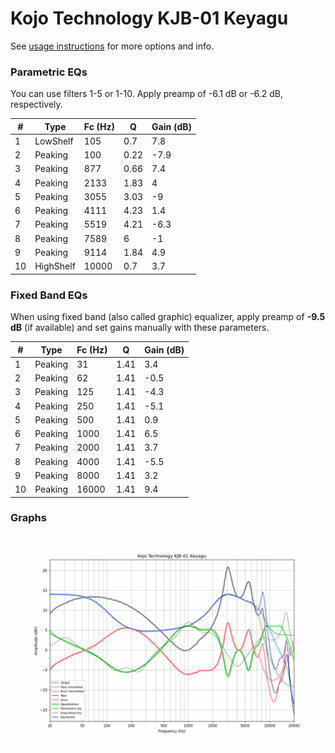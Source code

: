 # Kojo Technology KJB-01 Keyagu
See [usage instructions](https://github.com/jaakkopasanen/AutoEq#usage) for more options and info.

### Parametric EQs
You can use filters 1-5 or 1-10. Apply preamp of -6.1 dB or -6.2 dB, respectively.

|   # | Type      |   Fc (Hz) |    Q |   Gain (dB) |
|-----|-----------|-----------|------|-------------|
|   1 | LowShelf  |       105 | 0.7  |         7.8 |
|   2 | Peaking   |       100 | 0.22 |        -7.9 |
|   3 | Peaking   |       877 | 0.66 |         7.4 |
|   4 | Peaking   |      2133 | 1.83 |         4   |
|   5 | Peaking   |      3055 | 3.03 |        -9   |
|   6 | Peaking   |      4111 | 4.23 |         1.4 |
|   7 | Peaking   |      5519 | 4.21 |        -6.3 |
|   8 | Peaking   |      7589 | 6    |        -1   |
|   9 | Peaking   |      9114 | 1.84 |         4.9 |
|  10 | HighShelf |     10000 | 0.7  |         3.7 |

### Fixed Band EQs
When using fixed band (also called graphic) equalizer, apply preamp of **-9.5 dB** (if available) and set gains manually with these parameters.

|   # | Type    |   Fc (Hz) |    Q |   Gain (dB) |
|-----|---------|-----------|------|-------------|
|   1 | Peaking |        31 | 1.41 |         3.4 |
|   2 | Peaking |        62 | 1.41 |        -0.5 |
|   3 | Peaking |       125 | 1.41 |        -4.3 |
|   4 | Peaking |       250 | 1.41 |        -5.1 |
|   5 | Peaking |       500 | 1.41 |         0.9 |
|   6 | Peaking |      1000 | 1.41 |         6.5 |
|   7 | Peaking |      2000 | 1.41 |         3.7 |
|   8 | Peaking |      4000 | 1.41 |        -5.5 |
|   9 | Peaking |      8000 | 1.41 |         3.2 |
|  10 | Peaking |     16000 | 1.41 |         9.4 |

### Graphs
![](./Kojo%20Technology%20KJB-01%20Keyagu.png)
